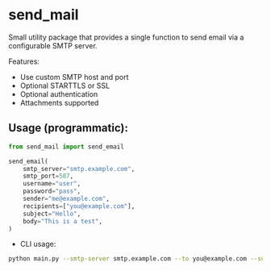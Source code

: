 # send_mail

Small utility package that provides a single function to send email via a configurable SMTP server.

Features:
- Use custom SMTP host and port
- Optional STARTTLS or SSL
- Optional authentication
- Attachments supported

## Usage (programmatic):

```python
from send_mail import send_email

send_email(
    smtp_server="smtp.example.com",
    smtp_port=587,
    username="user",
    password="pass",
    sender="me@example.com",
    recipients=["you@example.com"],
    subject="Hello",
    body="This is a test",
)
```

- CLI usage:
```bash
python main.py --smtp-server smtp.example.com --to you@example.com --subject hi --body "hello"
```
